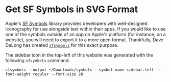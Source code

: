 # Get SF Symbols in SVG Format

Apple's [SF Symbols](https://developer.apple.com/design/human-interface-guidelines/sf-symbols/overview) library provides developers with well-designed iconography for use alongside text within their apps. If you would like to use one of the symbols outside of an app on Apple's platform (for instance, on a website), you will need to export it to a more open format. Thankfully, Dave DeLong has created [`sfsymbols`](https://github.com/davedelong/sfsymbols) for this exact purpose.

The sidebar icon in the top-left of this website was generated with the following `sfsymbols` command: 

```shell script
sfsymbols --output ~/Downloads/symbols --symbol-name sidebar.left --font-weight regular --font-size 28
```

